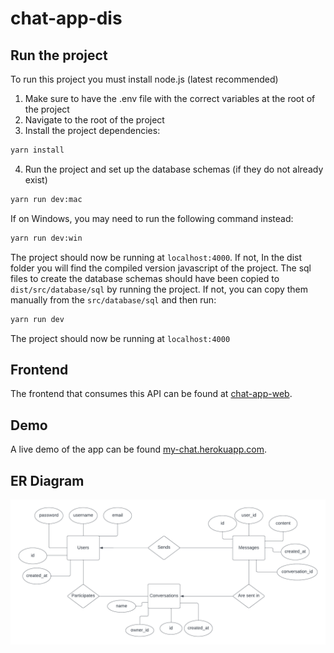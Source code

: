 # chat-app-dis

## Run the project

To run this project you must install node.js (latest recommended)

1. Make sure to have the .env file with the correct variables at the root of the project
2. Navigate to the root of the project
3. Install the project dependencies:

```zsh
yarn install
```

4. Run the project and set up the database schemas (if they do not already exist)

```zsh
yarn run dev:mac
```

If on Windows, you may need to run the following command instead:

```zsh
yarn run dev:win
```
The project should now be running at `localhost:4000`. If not, In the dist folder you will find the compiled version javascript of the project. The sql files to create the database schemas should have been copied to `dist/src/database/sql` by running the project. If not, you can copy them manually from the `src/database/sql` and then run:

```zsh
yarn run dev
```

The project should now be running at `localhost:4000`

## Frontend

The frontend that consumes this API can be found at [chat-app-web](https://github.com/a-lundsgaard/chat-app-web).

## Demo

A live demo of the app can be found [my-chat.herokuapp.com](https://my-chat.herokuapp.com/).

## ER Diagram

![ER Diagram](./readme_assets/DIS_PROJECT_ER.png)